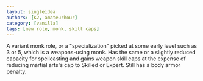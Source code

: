 ```yaml
---
layout: singleidea
authors: [K2, amateurhour]
category: [vanilla]
tags: [new role, monk, skill caps]
---
```

A variant monk role, or a "specialization" picked at some early level such as 3
or 5, which is a weapons-using monk. Has the same or a slightly reduced capacity
for spellcasting and gains weapon skill caps at the expense of reducing martial
arts's cap to Skilled or Expert. Still has a body armor penalty.
